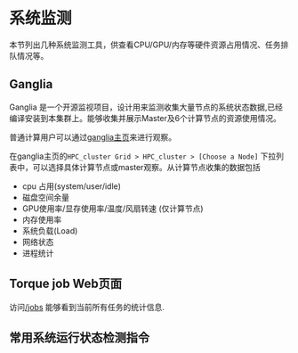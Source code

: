 # 系统监测

本节列出几种系统监测工具，供查看CPU/GPU/内存等硬件资源占用情况、任务排队情况等。  

## Ganglia
Ganglia 是一个开源监视项目，设计用来监测收集大量节点的系统状态数据,已经编译安装到本集群上。能够收集并展示Master及6个计算节点的资源使用情况。  

普通计算用户可以通过[ganglia主页](http://219.217.238.193/ganglia)来进行观察。 


在ganglia主页的`HPC_cluster Grid > HPC_cluster > [Choose a Node]` 下拉列表中，可以选择具体计算节点或master观察。从计算节点收集的数据包括  

* cpu 占用(system/user/idle)  
* 磁盘空间余量  
* GPU使用率/显存使用率/温度/风扇转速 (仅计算节点)  
* 内存使用率  
* 系统负载(Load)  
* 网络状态  
* 进程统计  

## Torque job Web页面
访问[/jobs](http://219.217.238.193/jobs) 能够看到当前所有任务的统计信息. 

## 常用系统运行状态检测指令

